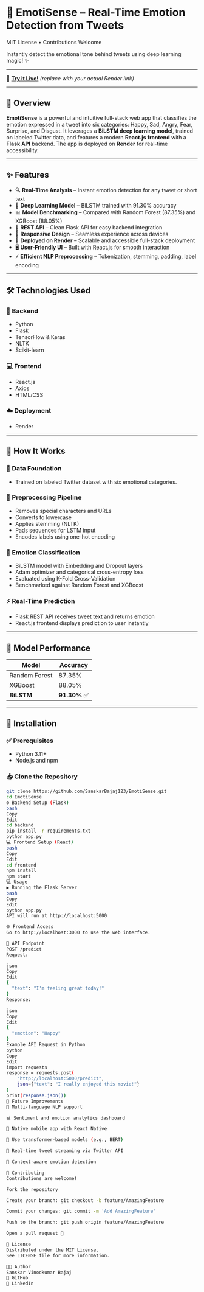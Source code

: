 # 🧠 EmotiSense – Real-Time Emotion Detection from Tweets
MIT License • Contributions Welcome

Instantly detect the emotional tone behind tweets using deep learning magic! ✨

---

🌟 **[Try it Live!](https://your-render-url.com)** *(replace with your actual Render link)*

---

## 📝 Overview

**EmotiSense** is a powerful and intuitive full-stack web app that classifies the emotion expressed in a tweet into six categories: Happy, Sad, Angry, Fear, Surprise, and Disgust. It leverages a **BiLSTM deep learning model**, trained on labeled Twitter data, and features a modern **React.js frontend** with a **Flask API** backend. The app is deployed on **Render** for real-time accessibility.

---

## ✨ Features

- 🔍 **Real-Time Analysis** – Instant emotion detection for any tweet or short text  
- 🧠 **Deep Learning Model** – BiLSTM trained with 91.30% accuracy  
- 📊 **Model Benchmarking** – Compared with Random Forest (87.35%) and XGBoost (88.05%)  
- 🔄 **REST API** – Clean Flask API for easy backend integration  
- 📱 **Responsive Design** – Seamless experience across devices  
- 🚀 **Deployed on Render** – Scalable and accessible full-stack deployment  
- 🖥️ **User-Friendly UI** – Built with React.js for smooth interaction  
- ⚡ **Efficient NLP Preprocessing** – Tokenization, stemming, padding, label encoding  

---

## 🛠️ Technologies Used

### 🔧 Backend
- Python  
- Flask  
- TensorFlow & Keras  
- NLTK  
- Scikit-learn  

### 💻 Frontend
- React.js  
- Axios  
- HTML/CSS  

### ☁️ Deployment
- Render  

---

## 🔧 How It Works

### 📂 Data Foundation
- Trained on labeled Twitter dataset with six emotional categories.

### 🧹 Preprocessing Pipeline
- Removes special characters and URLs  
- Converts to lowercase  
- Applies stemming (NLTK)  
- Pads sequences for LSTM input  
- Encodes labels using one-hot encoding  

### 🧠 Emotion Classification
- BiLSTM model with Embedding and Dropout layers  
- Adam optimizer and categorical cross-entropy loss  
- Evaluated using K-Fold Cross-Validation  
- Benchmarked against Random Forest and XGBoost  

### ⚡ Real-Time Prediction
- Flask REST API receives tweet text and returns emotion  
- React.js frontend displays prediction to user instantly  

---

## 🧪 Model Performance

| Model         | Accuracy |
|---------------|----------|
| Random Forest | 87.35%   |
| XGBoost       | 88.05%   |
| **BiLSTM**    | **91.30%** ✅

---

## 🚀 Installation

### ✅ Prerequisites
- Python 3.11+  
- Node.js and npm  

### 📥 Clone the Repository
```bash
git clone https://github.com/SanskarBajaj123/EmotiSense.git
cd EmotiSense
⚙️ Backend Setup (Flask)
bash
Copy
Edit
cd backend
pip install -r requirements.txt
python app.py
💻 Frontend Setup (React)
bash
Copy
Edit
cd frontend
npm install
npm start
💻 Usage
▶️ Running the Flask Server
bash
Copy
Edit
python app.py
API will run at http://localhost:5000

🌐 Frontend Access
Go to http://localhost:3000 to use the web interface.

🔌 API Endpoint
POST /predict
Request:

json
Copy
Edit
{
  "text": "I'm feeling great today!"
}
Response:

json
Copy
Edit
{
  "emotion": "Happy"
}
Example API Request in Python
python
Copy
Edit
import requests
response = requests.post(
    "http://localhost:5000/predict",
    json={"text": "I really enjoyed this movie!"}
)
print(response.json())
🔮 Future Improvements
🌈 Multi-language NLP support

📊 Sentiment and emotion analytics dashboard

📱 Native mobile app with React Native

🧠 Use transformer-based models (e.g., BERT)

🔌 Real-time tweet streaming via Twitter API

🧵 Context-aware emotion detection

🤝 Contributing
Contributions are welcome!

Fork the repository

Create your branch: git checkout -b feature/AmazingFeature

Commit your changes: git commit -m 'Add AmazingFeature'

Push to the branch: git push origin feature/AmazingFeature

Open a pull request 🚀

📄 License
Distributed under the MIT License.
See LICENSE file for more information.

👨‍💻 Author
Sanskar Vinodkumar Bajaj
🔗 GitHub
🔗 LinkedIn

